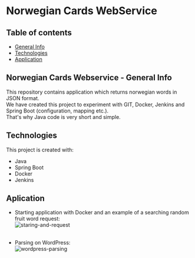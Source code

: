 # Norwegian Cards WebService

## Table of contents
* [General Info](#norwegian-cards-webservice---general-info)
* [Technologies](#technologies)
* [Application](#application)

## Norwegian Cards Webservice - General Info
This repository contains application which returns norwegian words in JSON format. <br>
We have created this project to experiment with GIT, Docker, Jenkins and Spring Boot (configuration, mapping etc.). <br>
That's why Java code is very short and simple. <br>

## Technologies
This project is created with:
* Java
* Spring Boot
* Docker
* Jenkins

## Aplication
* Starting application with Docker and an example of a searching random fruit word request: <br>
![staring-and-request](https://i.imgur.com/ibKvLPU.gif) <br><br>

* Parsing on WordPress: <br>
![wordpress-parsing](https://i.imgur.com/IQWjy7b.gif) <br><br>
